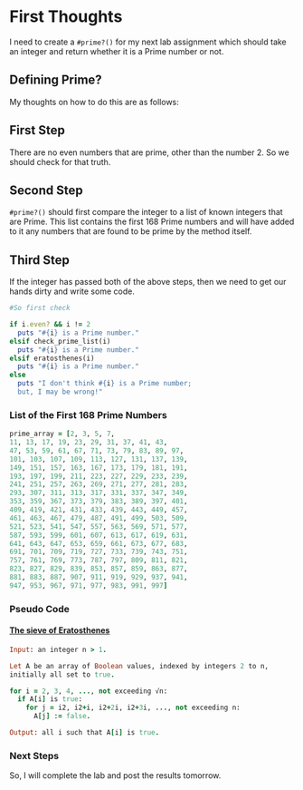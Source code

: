 # First Thoughts
I need to create a `#prime?()` for my next lab assignment which
should take an integer and return whether it is a Prime number or not.
## Defining Prime?
My thoughts on how to do this are as follows:
## First Step
There are no even numbers that are prime, other than the number 2. So we should check for that truth.
## Second Step
`#prime?()` should first compare the integer to a list of known integers that are Prime. This list contains the first 168 Prime numbers and will have added to it any numbers that are found to be prime by the method itself.
## Third Step
If the integer has passed both of the above steps, then we need to get our hands dirty and write some code.
```Ruby
#So first check

if i.even? && i != 2
  puts "#{i} is a Prime number."
elsif check_prime_list(i)
  puts "#{i} is a Prime number."
elsif eratosthenes(i)
  puts "#{i} is a Prime number."
else
  puts "I don't think #{i} is a Prime number;
  but, I may be wrong!"
```
### List of the First 168 Prime Numbers
```Ruby
prime_array = [2, 3, 5, 7,
11, 13, 17, 19, 23, 29, 31, 37, 41, 43,
47, 53, 59, 61, 67, 71, 73, 79, 83, 89, 97,
101, 103, 107, 109, 113, 127, 131, 137, 139,
149, 151, 157, 163, 167, 173, 179, 181, 191,
193, 197, 199, 211, 223, 227, 229, 233, 239,
241, 251, 257, 263, 269, 271, 277, 281, 283,
293, 307, 311, 313, 317, 331, 337, 347, 349,
353, 359, 367, 373, 379, 383, 389, 397, 401,
409, 419, 421, 431, 433, 439, 443, 449, 457,
461, 463, 467, 479, 487, 491, 499, 503, 509,
521, 523, 541, 547, 557, 563, 569, 571, 577,
587, 593, 599, 601, 607, 613, 617, 619, 631,
641, 643, 647, 653, 659, 661, 673, 677, 683,
691, 701, 709, 719, 727, 733, 739, 743, 751,
757, 761, 769, 773, 787, 797, 809, 811, 821,
823, 827, 829, 839, 853, 857, 859, 863, 877,
881, 883, 887, 907, 911, 919, 929, 937, 941,
947, 953, 967, 971, 977, 983, 991, 997]
```
### Pseudo Code
#### [The sieve of Eratosthenes](https://en.wikipedia.org/wiki/Sieve_of_Eratosthenes)

```Ruby
Input: an integer n > 1.

Let A be an array of Boolean values, indexed by integers 2 to n,
initially all set to true.

for i = 2, 3, 4, ..., not exceeding √n:
  if A[i] is true:
    for j = i2, i2+i, i2+2i, i2+3i, ..., not exceeding n:
      A[j] := false.

Output: all i such that A[i] is true.
```
### Next Steps
So, I will complete the lab and post the results tomorrow.
